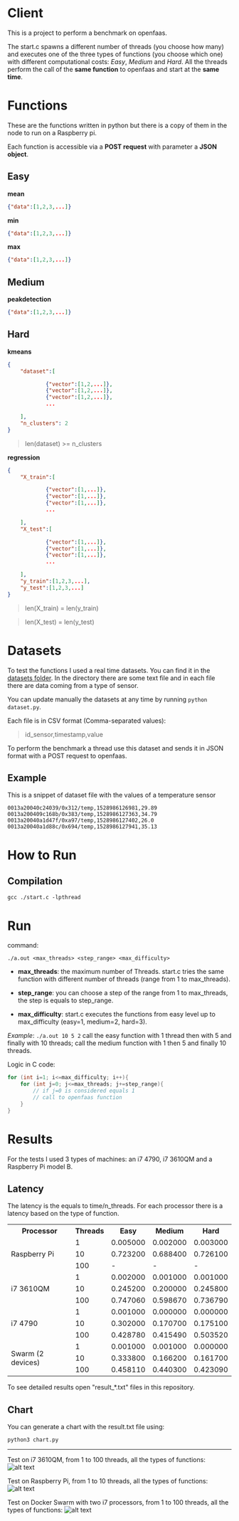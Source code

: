 # Client
This is a project to perform a benchmark on openfaas.

The start.c spawns a different number of threads (you choose how many) and executes one of the three types of functions (you choose which one) with different computational costs: *Easy*, *Medium* and *Hard*.
All the threads perform the call of the **same function** to openfaas and start at the **same time**.

# Functions

These are the functions written in python but there is a copy of them in the node to run on a Raspberry pi.

Each function is accessible via a **POST request** with parameter a **JSON object**.

## Easy

**mean**
``` json
{"data":[1,2,3,...]}
```
**min**
``` json
{"data":[1,2,3,...]}
```
**max**
``` json
{"data":[1,2,3,...]}
```

## Medium

**peakdetection**
``` json
{"data":[1,2,3,...]}
```

## Hard

**kmeans**
``` json
{
    "dataset":[

            {"vector":[1,2,...]},
            {"vector":[1,2,...]},
            {"vector":[1,2,...]},
            ...

    ],
    "n_clusters": 2
}
```
>len(dataset) >= n_clusters



**regression**
``` json
{
    "X_train":[

            {"vector":[1,...]},
            {"vector":[1,...]},
            {"vector":[1,...]},
            ...

    ],
    "X_test":[

            {"vector":[1,...]},
            {"vector":[1,...]},
            {"vector":[1,...]},
            ...

    ],
    "y_train":[1,2,3,...],
    "y_test":[1,2,3,...]
}
```
>len(X_train) = len(y_train)

>len(X_test) = len(y_test)


# Datasets

To test the functions I used a real time datasets. You can find it in the [datasets folder](https://github.com/jacopo1395/openfaas/tree/master/client/datasets).
In the directory there are some text file and in each file there are data coming from a type of sensor.

You can update manually the datasets at any time by running `python dataset.py`.

Each file is in CSV format (Comma-separated values):
> id_sensor,timestamp,value

To perform the benchmark a thread use this dataset and sends it in JSON format with a POST request to openfaas.

## Example

This is a snippet of dataset file with the values of a temperature sensor

```
0013a20040c24039/0x312/temp,1528986126981,29.89
0013a200409c168b/0x383/temp,1528986127363,34.79
0013a20040a1d47f/0xa97/temp,1528986127402,26.0
0013a20040a1d88c/0x694/temp,1528986127941,35.13
```

# How to Run
## Compilation

`gcc ./start.c -lpthread`

# Run
command:

`./a.out <max_threads> <step_range> <max_difficulty>`


- **max_threads**: the maximum number of Threads. start.c tries the same function with different number of threads (range from 1 to max_threads).

- **step_range**: you can choose a step of the range from 1 to max_threads, the step is equals to step_range.

- **max_difficulty**: start.c executes the functions from easy level up to max_difficulty (easy=1, medium=2, hard=3).


*Example*: `./a.out 10 5 2` call the easy function with 1 thread then with 5 and finally with 10 threads; call the medium function with 1 then 5 and finally 10 threads.

Logic in C code:
```C
for (int i=1; i<=max_difficulty; i++){
    for (int j=0; j<=max_threads; j+=step_range){
        // if j=0 is considered equals 1
        // call to openfaas function
    }
}
```


# Results
For the tests I used 3 types of machines: an i7 4790, i7 3610QM and a Raspberry Pi model B.

## Latency

The latency is the equals to time/n_threads.
For each processor there is a latency based on the type of function.


<table class="tg">
  <tr>
    <th class="tg-p8bj">Processor</th>
    <th class="tg-7btt">Threads</th>
    <th class="tg-7btt">Easy</th>
    <th class="tg-7btt">Medium</th>
    <th class="tg-7btt">Hard</th>
  </tr>
  <tr>
    <td class="tg-c3ow" rowspan="3">Raspberry Pi</td>
    <td class="tg-c3ow">1</td>
    <td class="tg-c3ow">0.005000</td>
    <td class="tg-c3ow">0.002000</td>
    <td class="tg-c3ow">0.003000</td>
  </tr>
  <tr>
    <td class="tg-c3ow">10</td>
    <td class="tg-c3ow">0.723200</td>
    <td class="tg-c3ow">0.688400</td>
    <td class="tg-c3ow">0.726100</td>
  </tr>
  <tr>
    <td class="tg-c3ow">100</td>
    <td class="tg-c3ow">-</td>
    <td class="tg-c3ow">-</td>
    <td class="tg-c3ow">-</td>
  </tr>
  <tr>
    <td class="tg-c3ow" rowspan="3">i7 3610QM</td>
    <td class="tg-c3ow">1</td>
    <td class="tg-c3ow">0.002000</td>
    <td class="tg-c3ow">0.001000</td>
    <td class="tg-c3ow">0.001000</td>
  </tr>
  <tr>
    <td class="tg-c3ow">10</td>
    <td class="tg-c3ow">0.245200</td>
    <td class="tg-c3ow">0.200000</td>
    <td class="tg-c3ow">0.245800</td>
  </tr>
  <tr>
    <td class="tg-c3ow">100</td>
    <td class="tg-c3ow">0.747060</td>
    <td class="tg-c3ow">0.598670</td>
    <td class="tg-c3ow">0.736790</td>
  </tr>
  <tr>
    <td class="tg-c3ow" rowspan="3">i7 4790</td>
    <td class="tg-c3ow">1</td>
    <td class="tg-c3ow">0.001000</td>
    <td class="tg-c3ow">0.000000</td>
    <td class="tg-c3ow">0.000000</td>
  </tr>
  <tr>
    <td class="tg-c3ow">10</td>
    <td class="tg-c3ow">0.302000</td>
    <td class="tg-c3ow">0.170700</td>
    <td class="tg-c3ow">0.175100</td>
  </tr>
  <tr>
    <td class="tg-c3ow">100</td>
    <td class="tg-c3ow">0.428780</td>
    <td class="tg-c3ow">0.415490</td>
    <td class="tg-c3ow">0.503520</td>
  </tr>
  <tr>
    <td class="tg-c3ow" rowspan="3">Swarm (2 devices)</td>
    <td class="tg-c3ow">1</td>
    <td class="tg-c3ow">0.001000</td>
    <td class="tg-c3ow">0.001000</td>
    <td class="tg-c3ow">0.000000</td>
  </tr>
  <tr>
    <td class="tg-c3ow">10</td>
    <td class="tg-c3ow">0.333800</td>
    <td class="tg-c3ow">0.166200</td>
    <td class="tg-c3ow">0.161700</td>
  </tr>
  <tr>
    <td class="tg-c3ow">100</td>
    <td class="tg-c3ow">0.458110</td>
    <td class="tg-c3ow">0.440300</td>
    <td class="tg-c3ow">0.423090</td>
  </tr>
</table>

To see detailed results open "result_*.txt" files in this repository.

## Chart
You can generate a chart with the result.txt file using:

`python3 chart.py`

----

Test on i7 3610QM, from 1 to 100 threads, all the types of functions:
![alt text](https://raw.githubusercontent.com/jacopo1395/openfaas/master/client/Figure_i7-3610QM.png)


Test on Raspberry Pi, from 1 to 10 threads, all the types of functions:
![alt text](https://raw.githubusercontent.com/jacopo1395/openfaas/master/client/Figure_pi.png)

Test on Docker Swarm with two i7 processors, from 1 to 100 threads, all the types of functions:
![alt text](https://raw.githubusercontent.com/jacopo1395/openfaas/master/client/Figure_swarm.png)
